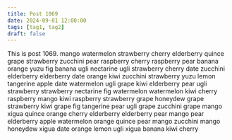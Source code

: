 ```yaml
---
title: Post 1069
date: 2024-09-01 12:00:00
tags: [tag1, tag2]
draft: false
---
```

This is post 1069.
mango
watermelon
strawberry
cherry
elderberry
quince
grape
strawberry
zucchini
pear
raspberry
cherry
raspberry
pear
banana
orange
yuzu
fig
banana
ugli
nectarine
ugli
strawberry
cherry
date
zucchini
elderberry
elderberry
date
orange
kiwi
zucchini
strawberry
yuzu
lemon
tangerine
apple
date
watermelon
ugli
grape
kiwi
elderberry
pear
ugli
strawberry
strawberry
nectarine
fig
watermelon
watermelon
kiwi
cherry
raspberry
mango
kiwi
raspberry
strawberry
grape
honeydew
grape
strawberry
kiwi
grape
fig
tangerine
pear
ugli
grape
zucchini
grape
mango
xigua
quince
orange
cherry
elderberry
elderberry
pear
mango
pear
elderberry
apple
watermelon
orange
quince
pear
mango
zucchini
mango
honeydew
xigua
date
orange
lemon
ugli
xigua
banana
kiwi
cherry
